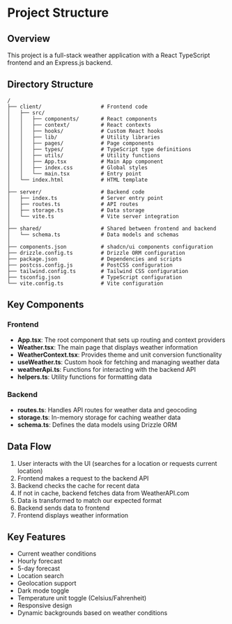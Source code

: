 # Project Structure

## Overview
This project is a full-stack weather application with a React TypeScript frontend and an Express.js backend. 

## Directory Structure

```
/
├── client/                   # Frontend code
│   ├── src/
│   │   ├── components/       # React components
│   │   ├── context/          # React contexts
│   │   ├── hooks/            # Custom React hooks
│   │   ├── lib/              # Utility libraries
│   │   ├── pages/            # Page components
│   │   ├── types/            # TypeScript type definitions
│   │   ├── utils/            # Utility functions
│   │   ├── App.tsx           # Main App component
│   │   ├── index.css         # Global styles
│   │   └── main.tsx          # Entry point
│   └── index.html            # HTML template
│
├── server/                   # Backend code
│   ├── index.ts              # Server entry point
│   ├── routes.ts             # API routes
│   ├── storage.ts            # Data storage
│   └── vite.ts               # Vite server integration
│
├── shared/                   # Shared between frontend and backend
│   └── schema.ts             # Data models and schemas
│
├── components.json           # shadcn/ui components configuration
├── drizzle.config.ts         # Drizzle ORM configuration
├── package.json              # Dependencies and scripts
├── postcss.config.js         # PostCSS configuration
├── tailwind.config.ts        # Tailwind CSS configuration
├── tsconfig.json             # TypeScript configuration
└── vite.config.ts            # Vite configuration
```

## Key Components

### Frontend
- **App.tsx**: The root component that sets up routing and context providers
- **Weather.tsx**: The main page that displays weather information
- **WeatherContext.tsx**: Provides theme and unit conversion functionality
- **useWeather.ts**: Custom hook for fetching and managing weather data
- **weatherApi.ts**: Functions for interacting with the backend API
- **helpers.ts**: Utility functions for formatting data

### Backend
- **routes.ts**: Handles API routes for weather data and geocoding
- **storage.ts**: In-memory storage for caching weather data
- **schema.ts**: Defines the data models using Drizzle ORM

## Data Flow
1. User interacts with the UI (searches for a location or requests current location)
2. Frontend makes a request to the backend API
3. Backend checks the cache for recent data
4. If not in cache, backend fetches data from WeatherAPI.com
5. Data is transformed to match our expected format
6. Backend sends data to frontend
7. Frontend displays weather information

## Key Features
- Current weather conditions
- Hourly forecast
- 5-day forecast
- Location search
- Geolocation support
- Dark mode toggle
- Temperature unit toggle (Celsius/Fahrenheit)
- Responsive design
- Dynamic backgrounds based on weather conditions